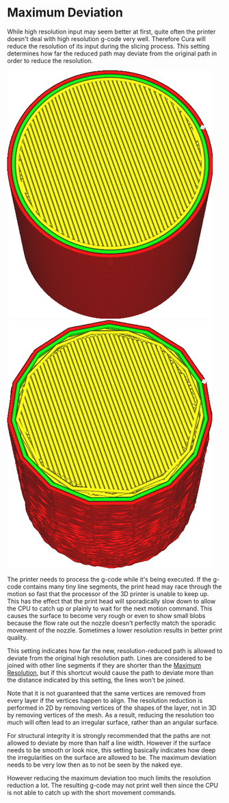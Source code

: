 Maximum Deviation
====
While high resolution input may seem better at first, quite often the printer doesn't deal with high resolution g-code very well. Therefore Cura will reduce the resolution of its input during the slicing process. This setting determines how far the reduced path may deviate from the original path in order to reduce the resolution.

![Before reducing resolution](images/meshfix_maximum_resolution_0.05.png)
![After reducing resolution (ad extremum)](images/meshfix_maximum_resolution_1.png)

The printer needs to process the g-code while it's being executed. If the g-code contains many tiny line segments, the print head may race through the motion so fast that the processor of the 3D printer is unable to keep up. This has the effect that the print head will sporadically slow down to allow the CPU to catch up or plainly to wait for the next motion command. This causes the surface to become very rough or even to show small blobs because the flow rate out the nozzle doesn't perfectly match the sporadic movement of the nozzle. Sometimes a lower resolution results in better print quality.

This setting indicates how far the new, resolution-reduced path is allowed to deviate from the original high resolution path. Lines are considered to be joined with other line segments if they are shorter than the [Maximum Resolution](meshfix_maximum_resolution.md), but if this shortcut would cause the path to deviate more than the distance indicated by this setting, the lines won't be joined.

Note that it is not guaranteed that the same vertices are removed from every layer if the vertices happen to align. The resolution reduction is performed in 2D by removing vertices of the shapes of the layer, not in 3D by removing vertices of the mesh. As a result, reducing the resolution too much will often lead to an irregular surface, rather than an angular surface.

For structural integrity it is strongly recommended that the paths are not allowed to deviate by more than half a line width. However if the surface needs to be smooth or look nice, this setting basically indicates how deep the irregularities on the surface are allowed to be. The maximum deviation needs to be very low then as to not be seen by the naked eye.

However reducing the maximum deviation too much limits the resolution reduction a lot. The resulting g-code may not print well then since the CPU is not able to catch up with the short movement commands.